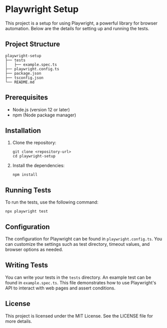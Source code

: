 # Playwright Setup

This project is a setup for using Playwright, a powerful library for browser automation. Below are the details for setting up and running the tests.

## Project Structure

```
playwright-setup
├── tests
│   ├── example.spec.ts
├── playwright.config.ts
├── package.json
├── tsconfig.json
└── README.md
```

## Prerequisites

- Node.js (version 12 or later)
- npm (Node package manager)

## Installation

1. Clone the repository:
   ```
   git clone <repository-url>
   cd playwright-setup
   ```

2. Install the dependencies:
   ```
   npm install
   ```

## Running Tests

To run the tests, use the following command:
```
npx playwright test
```

## Configuration

The configuration for Playwright can be found in `playwright.config.ts`. You can customize the settings such as test directory, timeout values, and browser options as needed.

## Writing Tests

You can write your tests in the `tests` directory. An example test can be found in `example.spec.ts`. This file demonstrates how to use Playwright's API to interact with web pages and assert conditions.

## License

This project is licensed under the MIT License. See the LICENSE file for more details.